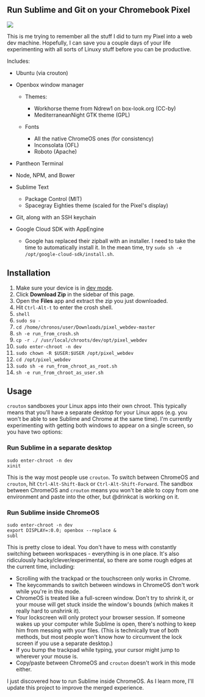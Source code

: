 Run Sublime and Git on your Chromebook Pixel
----------

![](http://i.imgur.com/NNvuXHk.png)

This is me trying to remember all the stuff I did to turn my Pixel into a web dev machine.  Hopefully, I can save you a couple days of your life experimenting with all sorts of Linuxy stuff before you can be productive.

Includes:

 - Ubuntu (via crouton)

 - Openbox window manager
   - Themes:
     - Workhorse theme from Ndrew1 on box-look.org (CC-by)
     - MediterraneanNight GTK theme (GPL)

   - Fonts
     - All the native ChromeOS ones (for consistency)
     - Inconsolata (OFL)
     - Roboto (Apache)

 - Pantheon Terminal

 - Node, NPM, and Bower

 - Sublime Text
   - Package Control (MIT)
   - Spacegray Eighties theme (scaled for the Pixel's display)

 - Git, along with an SSH keychain

 - Google Cloud SDK with AppEngine
   - Google has replaced their zipball with an installer.  I need to take the time to automatically install it.  In the mean time, try `sudo sh -e /opt/google-cloud-sdk/install.sh`.

Installation
------------

1. Make sure your device is in [dev mode](http://goo.gl/81hYR).
2. Click **Download Zip** in the sidebar of this page.
3. Open the **Files** app and extract the zip you just downloaded.
4. Hit `Ctrl-Alt-t` to enter the crosh shell.
5. `shell`
6. `sudo su -`
7. `cd /home/chronos/user/Downloads/pixel_webdev-master`
8. `sh -e run_from_crosh.sh`
9. `cp -r ./ /usr/local/chroots/dev/opt/pixel_webdev`
10. `sudo enter-chroot -n dev`
11. `sudo chown -R $USER:$USER /opt/pixel_webdev`
12. `cd /opt/pixel_webdev`
13. `sudo sh -e run_from_chroot_as_root.sh`
14. `sh -e run_from_chroot_as_user.sh`

Usage
-----

`crouton` sandboxes your Linux apps into their own chroot.  This typically means that you'll have a separate desktop for your Linux apps (e.g. you won't be able to see Sublime and Chrome at the same time).  I'm currently experimenting with getting both windows to appear on a single screen, so you have two options:

### Run Sublime in a separate desktop

    sudo enter-chroot -n dev
    xinit

This is the way most people use `crouton`.  To switch between ChromeOS and `crouton`, hit `Ctrl-Alt-Shift-Back` or `Ctrl-Alt-Shift-Forward`.  The sandbox between ChromeOS and `crouton` means you won't be able to copy from one environment and paste into the other, but @drinkcat is working on it.

### Run Sublime inside ChromeOS

    sudo enter-chroot -n dev
    export DISPLAY=:0.0; openbox --replace &
    subl

This is pretty close to ideal.  You don't have to mess with constantly switching between workspaces - everything is in one place.  It's also ridiculously hacky/clever/experimental, so there are some rough edges at the current time, including:

 - Scrolling with the trackpad or the touchscreen only works in Chrome.
 - The keycommands to switch between windows in ChromeOS don't work while you're in this mode.
 - ChromeOS is treated like a full-screen window.  Don't try to shrink it, or your mouse will get stuck inside the window's bounds (which makes it really hard to unshrink it).
 - Your lockscreen will only protect your browser session.  If someone wakes up your computer while Sublime is open, there's nothing to keep him from messing with your files.  (This is technically true of both methods, but most people won't know how to circumvent the lock screen if you use a separate desktop.)
 - If you bump the trackpad while typing, your cursor might jump to wherever your mouse is.
 - Copy/paste between ChromeOS and `crouton` doesn't work in this mode either.


I just discovered how to run Sublime inside ChromeOS.  As I learn more, I'll update this project to improve the merged experience.
